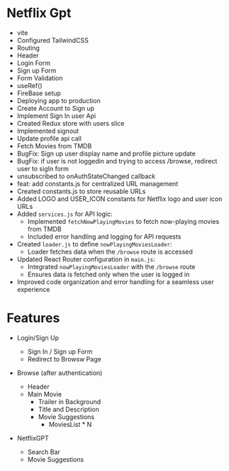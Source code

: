# Netflix Gpt

- vite
- Configured TailwindCSS
- Routing
- Header
- Login Form
- Sign up Form
- Form Validation
- useRef()
- FireBase setup
- Deploying app to production
- Create Account to Sign up
- Implement Sign In user Api
- Created Redux store with users slice
- Implemented signout
- Update profile api call
- Fetch Movies from TMDB
- BugFix: Sign up user display name and profile picture update
- BugFix: if user is not loggedin and trying to access /browse, redirect user to sigIn form
- unsubscribed to onAuthStateChanged callback
- feat: add constants.js for centralized URL management
- Created constants.js to store reusable URLs
- Added LOGO and USER_ICON constants for Netflix logo and user icon URLs
- Added `services.js` for API logic:
  - Implemented `fetchNowPlayingMovies` to fetch now-playing movies from TMDB
  - Included error handling and logging for API requests
- Created `loader.js` to define `nowPlayingMoviesLoader`:
  - Loader fetches data when the `/browse` route is accessed
- Updated React Router configuration in `main.js`:
  - Integrated `nowPlayingMoviesLoader` with the `/browse` route
  - Ensures data is fetched only when the user is logged in
- Improved code organization and error handling for a seamless user experience

# Features

- Login/Sign Up
  - Sign In / Sign up Form
  - Redirect to Browsw Page
- Browse (after authentication)

  - Header
  - Main Movie
    - Trailer in Background
    - Title and Description
    - Movie Suggestions
      - MoviesList \* N

- NetflixGPT
  - Search Bar
  - Movie Suggestions
